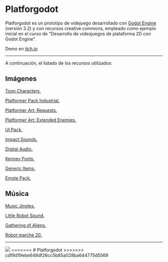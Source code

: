 # Platforgodot

Platforgodot es un prototipo de videjuego desarrollado con  [Godot Engine](https://godotengine.org/) (versión 3.2) y con recursos creative commons, empleado como ejemplo inicial en el curso de "Desarrollo de videojuegos de plataforma 2D con Godot Engine".

Demo en [itch.io](https://chatora-games.itch.io/platforgodot)

<hr>
A continuación, el listado de los recursos utilizados:

## Imágenes

[Toon Characters.](https://kenney.nl/assets/toon-characters-1)

[Platformer Pack Industrial.](https://kenney.nl/assets/platformer-pack-industrial)

[Platformer Art: Requests.](https://kenney.nl/assets/platformer-art-requests)

[Platformer Art: Extended Enemies.](https://kenney.nl/assets/platformer-art-extended-enemies)

[UI Pack.](https://kenney.nl/assets/ui-pack)

[Impact Sounds.](https://kenney.nl/assets/impact-sounds)

[Digital Audio.](https://kenney.nl/assets/digital-audio)

[Kenney Fonts.](https://kenney.nl/assets/kenney-fonts)

[Generic Items.](https://kenney.nl/assets/generic-items)

[Emote Pack.](https://kenney.nl/assets/emotes-pack)

## Música

[Music Jingles.](https://kenney.nl/assets/music-jingles)

[Little Robot Sound.](https://freesound.org/people/Illud/sounds/271674/)

[Gathering of Aliens.](https://freesound.org/people/Razor5/sounds/455173/)

[Robot marche 20.](https://freesound.org/people/Romariogrande/sounds/452138/)

<hr>
<img src="https://img.itch.zone/aW1hZ2UvNjc2NzQ4LzM3MTIzOTEucG5n/original/p7O%2BiM.png">
=======
# Platforgodot
>>>>>>> cdf9d19ebe648df26cc5b85a028ba644775d5569
